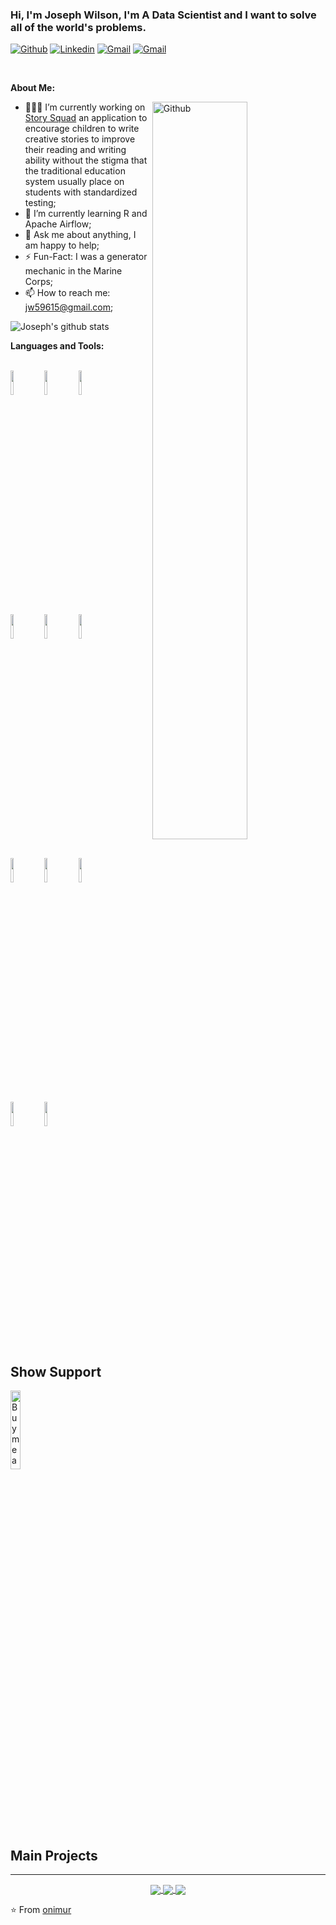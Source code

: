 <!-- Your title -->
### Hi, I'm **Joseph Wilson**, I'm A Data Scientist and I want to solve all of the world's problems.

<!-- Your badges
You can use the website to generate badges: https://shields.io/
-->

[![Github](https://img.shields.io/badge/-Github-000?style=flat&logo=Github&logoColor=white)](https://github.com/JWilson1172)
[![Linkedin](https://img.shields.io/badge/-LinkedIn-blue?style=flat&logo=Linkedin&logoColor=white)](https://www.linkedin.com/in/joseph-wilson-98645b49)
[![Gmail](https://img.shields.io/badge/-Gmail-c14438?style=flat&logo=Gmail&logoColor=white)](mailto:jw59615@gmail.com)
[![Gmail](https://img.shields.io/badge/-Gmail-c14438?style=flat&logo=Gmail&logoColor=grey)](mailto:wilson.joseph1172@gmail.com)

&nbsp;

<!-- Talking about you -->
**About Me:**

<!-- Any image aligned to the right. Beware the width -->
<img width="55%" align="right" alt="Github" src="https://raw.githubusercontent.com/onimur/.github/master/.resources/git-header.svg" />

- 👨🏽‍💻 I’m currently working on [Story Squad](https://github.com/Lambda-School-Labs/Labs26-StorySquad-DS-TeamB) an application to encourage children to write creative stories to improve their reading and writing ability without the stigma that the traditional education system usually place on students with standardized testing;
- 🌱 I’m currently learning R and Apache Airflow;
- 💬 Ask me about anything, I am happy to help;
- ⚡️ Fun-Fact: I was a generator mechanic in the Marine Corps;
- 📫 How to reach me: jw59615@gmail.com;

![Joseph's github stats](https://github-readme-stats.vercel.app/api?username=Jwilson1172)

**Languages and Tools:**

<!-- Your github readme stats
You can use this api: https://github.com/anuraghazra/github-readme-stats
-->

  <!-- Your languages and tools. Be careful with the alignment.
  You can use this sites to get logos: https://www.vectorlogo.zone or https://simpleicons.org/
  -->
  <br />
  <code><img width="10%" src="https://www.vectorlogo.zone/logos/python/python-ar21.svg"></code>
  <code><img width="10%" src="https://www.vectorlogo.zone/logos/tensorflow/tensorflow-ar21.svg"></code>
  <code><img width="10%" src="https://www.vectorlogo.zone/logos/r-project/r-project-ar21.svg"></code>

  <br />
  <code><img width="10%" src="https://www.vectorlogo.zone/logos/mysql/mysql-ar21.svg"></code>
  <code><img width="10%" src="https://www.vectorlogo.zone/logos/amazon_aws/amazon_aws-ar21.svg"></code>
  <code><img width="10%" src="https://www.vectorlogo.zone/logos/postgresql/postgresql-ar21.svg"></code>
  <br />
  <code><img width="10%" src="https://www.vectorlogo.zone/logos/git-scm/git-scm-ar21.svg"></code>
  <code><img width="10%" src="https://www.vectorlogo.zone/logos/docker/docker-ar21.svg"></code>
  <code><img width="10%" src="https://www.vectorlogo.zone/logos/gnu_bash/gnu_bash-ar21.svg"></code>
  <br />
  <code><img width="10%" src="https://www.vectorlogo.zone/logos/ubuntu/ubuntu-ar21.svg"></code>
  <code><img width="10%" src="https://www.vectorlogo.zone/logos/zoomus/zoomus-ar21.svg"></code>

</p>

## Show Support
<!-- Your support, if you have it
I created these images, feel free to use them.
-->
<p align="left">
  <a href="https://www.buymeacoffee.com/JWilson1172" target="_blank">
      <img width="18%" alt="Buy me a coffee" src="https://raw.githubusercontent.com/onimur/.github/master/.resources/support-buy-coffee.png"/>
  </a>
</p>

## Main Projects
---

<!-- Its main projects -->
<p align="center">
  <a href="https://github.com/Lambda-School-Labs/Labs26-StorySquad-DS-TeamB">
    <img align="center" src="https://github-readme-stats.vercel.app/api/pin/?username=Lambda-School-Labs&repo=Labs26-StorySquad-DS-TeamB" />
  </a>
  <a href="https://github.com/Jwilson1172/NaiveBayes">
    <img align="center" src="https://github-readme-stats.vercel.app/api/pin/?username=Jwilson1172&repo=NaiveBayes" />
  </a>
  <a href="https://github.com/Jwilson1172/app__warframe_ds">
    <img align="center" src="https://github-readme-stats.vercel.app/api/pin/?username=Jwilson1172&repo=app__warframe_ds" />
  </a>
</p>

<!-- This readme was created by Murillo Comino - https://github.com/onimur -->
⭐️ From [onimur](https://github.com/onimur)
